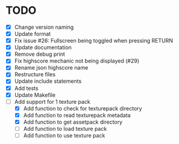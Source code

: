 # TODO

* [x] Change version naming
* [x] Update format
* [x] Fix issue #26: Fullscreen being toggled when pressing RETURN
* [x] Update documentation
* [x] Remove debug print
* [x] Fix highscore mechanic not being displayed (#29)
* [x] Rename json highscore name
* [x] Restructure files
* [x] Update include statements
* [x] Add tests
* [x] Update Makefile
* [ ] Add support for 1 texture pack
  * [x] Add function to check for texturepack directory
  * [x] Add function to read texturepack metadata
  * [x] Add function to get assetpack directory
  * [ ] Add function to load texture pack
  * [ ] Add function to use texture pack

